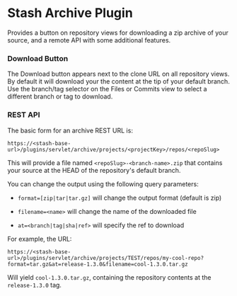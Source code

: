 # Stash Archive Plugin

Provides a button on repository views for downloading a zip archive of your source, and a remote API with some additional features.

### Download Button

The Download button appears next to the clone URL on all repository views. By default it will download your the content at the tip of your default branch. Use the branch/tag selector on the Files or Commits view to select a different branch or tag to download.

### REST API

The basic form for an archive REST URL is:

```https://<stash-base-url>/plugins/servlet/archive/projects/<projectKey>/repos/<repoSlug>```

This will provide a file named ```<repoSlug>-<branch-name>.zip``` that contains your source at the HEAD of the repository's default branch.

You can change the output using the following query parameters:

* ```format=[zip|tar|tar.gz]``` will change the output format (default is zip)

* ```filename=<name>``` will change the name of the downloaded file

* ```at=<branch|tag|sha|ref>``` will specify the ref to download

For example, the URL:

```https://<stash-base-url>/plugins/servlet/archive/projects/TEST/repos/my-cool-repo?format=tar.gz&at=release-1.3.0&filename=cool-1.3.0.tar.gz```

Will yield ```cool-1.3.0.tar.gz```, containing the repository contents at the  ```release-1.3.0``` tag.

